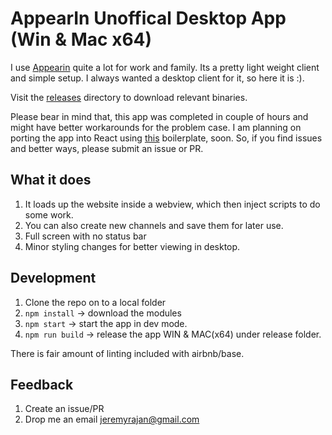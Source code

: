 # AppearIn Unoffical Desktop App (Win & Mac x64)

I use [Appearin][1] quite a lot for work and family. Its a pretty light weight client and simple setup. I always wanted
a desktop client for it, so here it is :).

Visit the [releases][3] directory to download relevant binaries.

Please bear in mind that, this app was completed in couple of hours and might have better workarounds for the problem case. I am planning
on porting the app into React using [this][2] boilerplate, soon. So, if you find issues and better ways, please submit an issue or PR.

## What it does
1. It loads up the website inside a webview, which then inject scripts to do some work.
2. You can also create new channels and save them for later use.
3. Full screen with no status bar
4. Minor styling changes for better viewing in desktop.

## Development
1. Clone the repo on to a local folder
2. `npm install` -> download the modules
3. `npm start` -> start the app in dev mode.
4. `npm run build` -> release the app WIN & MAC(x64) under release folder.

There is fair amount of linting included with airbnb/base.

## Feedback
1. Create an issue/PR
2. Drop me an email jeremyrajan@gmail.com



[1]: https://appear.in/
[2]: https://github.com/jeremyrajan/electron-starter
[3]: https://github.com/jeremyrajan/appearin-unoffical/releases
